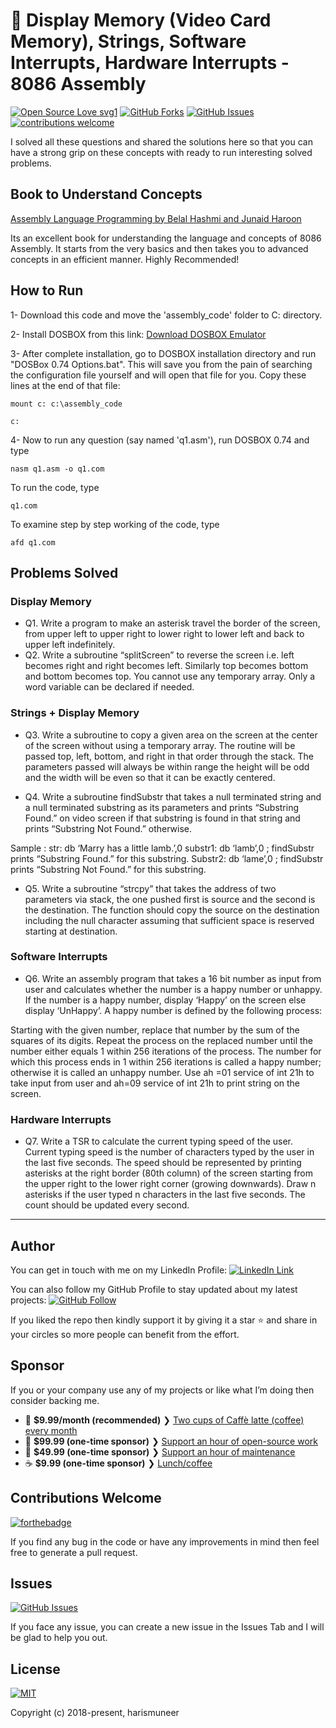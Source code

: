 # 📌 Display Memory (Video Card Memory), Strings, Software Interrupts, Hardware Interrupts - 8086 Assembly


[![Open Source Love svg1](https://badges.frapsoft.com/os/v1/open-source.svg?v=103)](#)
[![GitHub Forks](https://img.shields.io/github/forks/harismuneer/Graphical-Display-Memory-and-Software_Hardware-Interrupts-x86_Assembly.svg?style=social&label=Fork&maxAge=2592000)](https://www.github.com/harismuneer/Graphical-Display-Memory-and-Software_Hardware-Interrupts-x86_Assembly/fork)
[![GitHub Issues](https://img.shields.io/github/issues/harismuneer/Graphical-Display-Memory-and-Software_Hardware-Interrupts-x86_Assembly.svg?style=flat&label=Issues&maxAge=2592000)](https://www.github.com/harismuneer/Graphical-Display-Memory-and-Software_Hardware-Interrupts-x86_Assembly/issues)
[![contributions welcome](https://img.shields.io/badge/contributions-welcome-brightgreen.svg?style=flat&label=Contributions&colorA=red&colorB=black	)](#)



I solved all these questions and shared the solutions here so that you can have a strong grip on these concepts with ready to run interesting solved problems.

## Book to Understand Concepts

[Assembly Language Programming by Belal Hashmi and Junaid Haroon](https://onlinebookpoint.blogspot.com/2016/10/assembly-language-programming-delivered.html)

Its an excellent book for understanding the language and concepts of 8086 Assembly. It starts from the very basics and then takes you to advanced concepts in an efficient manner. Highly Recommended!

## How to Run
1- Download this code and move the 'assembly_code' folder to C: directory.

2- Install DOSBOX from this link: [Download DOSBOX Emulator](https://www.dosbox.com/download.php?main=1)

3- After complete installation, go to DOSBOX installation directory and run "DOSBox 0.74 Options.bat". This will save you from the pain       of searching the configuration file yourself and will open that file for you.
Copy these lines at the end of that file:
```
mount c: c:\assembly_code 
```  
```
c:
```
4- Now to run any question (say named 'q1.asm'), run DOSBOX 0.74 and type
```
nasm q1.asm -o q1.com  
```
To run the code, type

```
q1.com
```

To examine step by step working of the code, type

```
afd q1.com
```


## Problems Solved

### Display Memory

* Q1. Write a program to make an asterisk travel the border of the screen, from upper left to upper right to lower right to lower left and back to upper left indefinitely.
* Q2. Write a subroutine “splitScreen” to reverse the screen i.e. left becomes right and right becomes left. Similarly top becomes bottom and bottom becomes top. You cannot use any temporary array. Only a word variable can be declared if needed.


### Strings + Display Memory

* Q3. Write a subroutine to copy a given area on the screen at the center of the screen without using a temporary array. The routine will be passed top, left, bottom, and right in that order through the stack. The parameters passed will always be within range the height will be odd and the width will be even so that it can be exactly centered. 

* Q4. Write a subroutine findSubstr that takes a null terminated string and a null terminated substring as its parameters and prints “Substring Found.” on video screen if that substring is found in that string and prints “Substring Not Found.” otherwise.

Sample : 
str: db ‘Marry has a little lamb.’,0
substr1: db ‘lamb’,0             ; findSubstr  prints “Substring Found.” for this substring.
Substr2: db ‘lame’,0            ; findSubstr  prints “Substring Not Found.” for this substring.

* Q5.  Write a subroutine “strcpy” that takes the address of two parameters via stack, the one pushed first is source and the second is the destination. The function should copy the source on the destination including the null character assuming that sufficient space is reserved starting at destination.

### Software Interrupts

* Q6. Write an assembly program that takes a 16 bit number as input from user and calculates whether the number is a happy number or unhappy. If the number is a happy number, display ‘Happy’ on the screen else display ‘UnHappy’. A happy number is defined by the following process: 

Starting with the given number, replace that number by the sum of the squares of its digits. Repeat the process on the replaced number until the number either equals 1 within 256 iterations of the process. The number for which this process ends in 1 within 256 iterations is called a happy number; otherwise it is called an unhappy number. Use ah =01 service of int 21h to take input from user and ah=09 service of int 21h to print string on the screen.

### Hardware Interrupts
* Q7. Write a TSR to calculate the current typing speed of the user. Current typing speed is the number of characters typed by the user in the last five seconds. The speed should be represented by printing asterisks at the right border (80th column) of the screen starting from the upper right to the lower right corner (growing downwards). Draw n asterisks if the user typed n characters in the last five seconds. The count should be updated every second.


-----------------------

## Author
You can get in touch with me on my LinkedIn Profile: [![LinkedIn Link](https://img.shields.io/badge/Connect-harismuneer-blue.svg?logo=linkedin&longCache=true&style=social&label=Follow)](https://www.linkedin.com/in/harismuneer)

You can also follow my GitHub Profile to stay updated about my latest projects: [![GitHub Follow](https://img.shields.io/badge/Connect-harismuneer-blue.svg?logo=Github&longCache=true&style=social&label=Follow)](https://github.com/harismuneer)

If you liked the repo then kindly support it by giving it a star ⭐ and share in your circles so more people can benefit from the effort.

## Sponsor
If you or your company use any of my projects or like what I’m doing then consider backing me.

- 🌟  **$9.99/month (recommended)** ❯ [Two cups of Caffè latte (coffee) every month](https://tinyurl.com/Haris-OSS-Coffee)
- 🚀  **$99.99 (one-time sponsor)** ❯ [Support an hour of open-source work](https://tinyurl.com/Haris-OSS-Platinum)
- 🔰  **$49.99 (one-time sponsor)** ❯ [Support an hour of maintenance](https://tinyurl.com/Haris-OSS-Gold)
- ☕️  **$9.99 (one-time sponsor)** ❯ [Lunch/coffee](https://tinyurl.com/Haris-OSS-Silver)

## Contributions Welcome
[![forthebadge](https://forthebadge.com/images/badges/built-with-love.svg)](#)

If you find any bug in the code or have any improvements in mind then feel free to generate a pull request.

## Issues
[![GitHub Issues](https://img.shields.io/github/issues/harismuneer/Graphical-Display-Memory-and-Software_Hardware-Interrupts-x86_Assembly.svg?style=flat&label=Issues&maxAge=2592000)](https://www.github.com/harismuneer/Graphical-Display-Memory-and-Software_Hardware-Interrupts-x86_Assembly/issues)

If you face any issue, you can create a new issue in the Issues Tab and I will be glad to help you out.

## License
[![MIT](https://img.shields.io/cocoapods/l/AFNetworking.svg?style=style&label=License&maxAge=2592000)](../master/LICENSE)

Copyright (c) 2018-present, harismuneer                                                        
